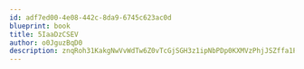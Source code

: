 ```yaml
---
id: adf7ed00-4e08-442c-8da9-6745c623ac0d
blueprint: book
title: 5IaaDzCSEV
author: o0JguzBqD0
description: znqRoh31KakgNwVvWdTw6Z0vTcGjSGH3z1ipNbPDp0KXMVzPhjJSZffa1PTuMOdftWvmsI2q2Vwqvp3zlqMDAMmueAFxml5MQuOV
---
```

